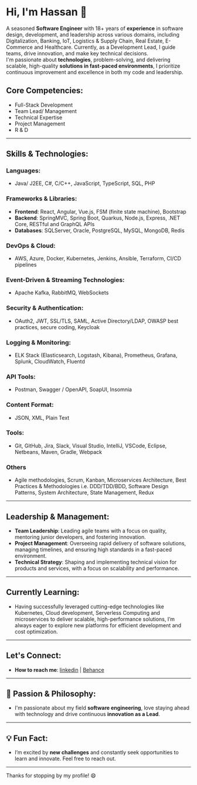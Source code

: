 # Hi, I'm Hassan 👋

A seasoned **Software Engineer** with 18+ years of **experience** in software design, development, and leadership across various domains, including Digitalization, Banking, IoT, Logistics & Supply Chain, Real Estate, E-Commerce and Healthcare. Currently, as a Development Lead, I guide teams, drive innovation, and make key technical decisions.\
I'm passionate about **technologies**, problem-solving, and delivering scalable, high-quality **solutions in fast-paced environments**, I prioritize continuous improvement and excellence in both my code and leadership.

## Core Competencies:

- Full-Stack Development
- Team Lead/ Management
- Technical Expertise
- Project Management
- R & D
---

## Skills & Technologies:
### **Languages:**
- Java/ J2EE, C#, C/C++, JavaScript, TypeScript, SQL, PHP

### **Frameworks & Libraries:**
- **Frontend**: React, Angular, Vue.js, FSM (finite state machine), Bootstrap
- **Backend**: SpringMVC, Spring Boot, Quarkus, Node.js, Express, .NET Core, RESTful and GraphQL APIs
- **Databases**: SQLServer, Oracle, PostgreSQL, MySQL, MongoDB, Redis

### **DevOps & Cloud:**
- AWS, Azure, Docker, Kubernetes, Jenkins, Ansible, Terraform, CI/CD pipelines

### **Event-Driven & Streaming Technologies:**
- Apache Kafka, RabbitMQ, WebSockets

### **Security & Authentication:**
- OAuth2, JWT, SSL/TLS, SAML, Active Directory/LDAP, OWASP best practices, secure coding, Keycloak

### **Logging & Monitoring:**
- ELK Stack (Elasticsearch, Logstash, Kibana), Prometheus, Grafana, Splunk, CloudWatch, Fluentd

### **API Tools:**
- Postman, Swagger / OpenAPI, SoapUI, Insomnia

### **Content Format:**
- JSON, XML, Plain Text

### **Tools:**
- Git, GitHub, Jira, Slack, Visual Studio, IntelliJ, VSCode, Eclipse, Netbeans, Maven, Gradle, Webpack

### **Others**
- Agile methodologies, Scrum, Kanban, Microservices Architecture, Best Practices & Methodologies i.e. DDD/TDD/BDD, Software Design Patterns, System Architecture, State Management, Redux

---

## **Leadership & Management:**
- **Team Leadership**: Leading agile teams with a focus on quality, mentoring junior developers, and fostering innovation.
- **Project Management**: Overseeing rapid delivery of software solutions, managing timelines, and ensuring high standards in a fast-paced environment.
- **Technical Strategy**: Shaping and implementing technical vision for products and services, with a focus on scalability and performance.

---

## Currently Learning:
- Having successfully leveraged cutting-edge technologies like Kubernetes, Cloud development, Serverless Computing and microservices to deliver scalable, high-performance solutions, I’m always eager to explore new platforms for efficient development and cost optimization.
---

## Let's Connect:
- **How to reach me**: [linkedin](https://www.linkedin.com/in/hassankhaskheli/) | [Behance](https://be.net/hassankhaskheli)

---

<!--
---

## 🏆 GitHub Stats:

![GitHub Stats](https://github-readme-stats.vercel.app/api?username=hubse&show_icons=true&hide_title=true)

---
-->
## 💬 Passion & Philosophy:
- I'm passionate about my field **software engineering**, love staying ahead with technology and drive continuous **innovation as a Lead**.

---

## 💡 Fun Fact:
- I’m excited by **new challenges** and constantly seek opportunities to learn and innovate. Feel free to reach out.

---

Thanks for stopping by my profile! 😄

